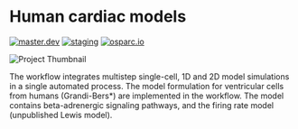 # Human cardiac models
[![master.dev](https://img.shields.io/website?down_message=offline&label=master.dev&up_message=run&url=https%3A//osparc01.speag.com)](https://master-osparc.speag.com/study/33eb80e2-524c-11ea-a311-02420a00070b)
[![staging](https://img.shields.io/website?down_message=offline&label=staging&up_message=run&url=https%3A//staging.osparc.io)](https://staging.osparc.io/study/d8f1e374-5316-11ea-8684-02420a00029d)
[![osparc.io](https://img.shields.io/website?down_message=offline&label=osparc.io&up_message=run&url=https%3A//osparc.io)](https://osparc.io/study/c7264592-af54-11e9-8346-02420aff7e72)

![Project Thumbnail](https://assets.discover.blackfynn.com/dataset-assets/17/5/banner.jpg)

The workflow integrates multistep single-cell, 1D and 2D model simulations in a single automated process. The model formulation for ventricular cells from humans (Grandi-Bers*) are implemented in the workflow. The model contains beta-adrenergic signaling pathways, and the firing rate model (unpublished Lewis model).
